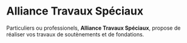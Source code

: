 # Alliance Travaux Spéciaux

Particuliers ou professionels, **Alliance Travaux Spéciaux**, propose de réaliser vos travaux de soutènements et de fondations.
